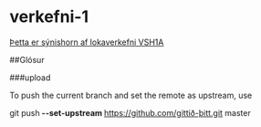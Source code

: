 # verkefni-1

<a href ="http://tsuts.tskoli.is/2t/gjg/" title="lokaverkefni VSH1A">Þetta er sýnishorn af lokaverkefni VSH1A</a>

##Glósur

###upload

To push the current branch and set the remote as upstream, use

git push<b> --set-upstream </b>https://github.com/gittið-þitt.git master
